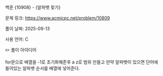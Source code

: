 백준 {10908} - {알파벳 찾기}



문제 링크: https://www.acmicpc.net/problem/10809



풀이 날짜: 2025-09-13



사용 언어: C



✏️ 풀이 아이디어



for문으로 배열을 -1로 초기화해준후 a z로 범위 만들고 만약 알파벳이 있으면 단어에 들어있는 알파벳 순서를 배열에 넣어준다.

